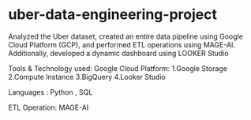 # uber-data-engineering-project
Analyzed the Uber dataset, created an entire data pipeline using Google Cloud Platform (GCP), and performed ETL operations using MAGE-AI. Additionally,  developed a dynamic dashboard using LOOKER Studio

Tools & Technology used:
Google Cloud Platform:
1.Google Storage
2.Compute Instance
3.BigQuery
4.Looker Studio

Languages : Python , SQL

ETL Operation: MAGE-AI
 
